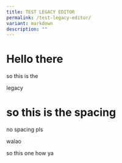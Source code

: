 ```yaml
---
title: TEST LEGACY EDITOR
permalink: /test-legacy-editor/
variant: markdown
description: ""
---
```

# Hello there
so this 
is the

legacy

<h1>so this is the spacing</h1>
<p style="margin-top:0px;">no spacing pls</p>
walao

so this one how ya